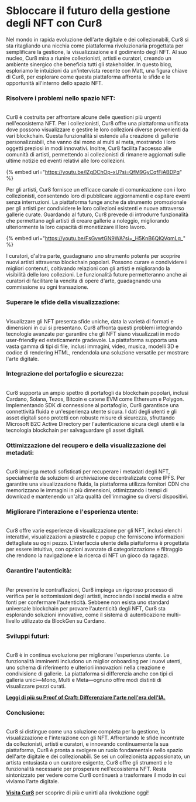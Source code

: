 # Sbloccare il futuro della gestione degli NFT con Cur8

Nel mondo in rapida evoluzione dell'arte digitale e dei collezionabili, Cur8 si sta ritagliando una nicchia come piattaforma rivoluzionaria progettata per semplificare la gestione, la visualizzazione e il godimento degli NFT. Al suo nucleo, Cur8 mira a riunire collezionisti, artisti e curatori, creando un ambiente sinergico che beneficia tutti gli stakeholder. In questo blog, esploriamo le intuizioni da un'intervista recente con Matt, una figura chiave di Cur8, per esplorare come questa piattaforma affronta le sfide e le opportunità all'interno dello spazio NFT.

### **Risolvere i problemi nello spazio NFT:**

\
Cur8 è costruita per affrontare alcune delle questioni più urgenti nell'ecosistema NFT. Per i collezionisti, Cur8 offre una piattaforma unificata dove possono visualizzare e gestire le loro collezioni diverse provenienti da vari blockchain. Questa funzionalità si estende alla creazione di gallerie personalizzabili, che vanno dal mono al multi al meta, mostrando i loro oggetti preziosi in modi innovativi. Inoltre, Cur8 facilita l'accesso alle comunità di artisti, permettendo ai collezionisti di rimanere aggiornati sulle ultime notizie ed eventi relativi alle loro collezioni.

{% embed url="https://youtu.be/lZgDChOp-xU?si=QfM9GyCqfFjABDPq" %}

Per gli artisti, Cur8 fornisce un efficace canale di comunicazione con i loro collezionisti, consentendo loro di pubblicare aggiornamenti e ospitare eventi senza interruzioni. La piattaforma funge anche da strumento promozionale per gli artisti per condividere le loro collezioni esistenti e nuove attraverso gallerie curate. Guardando al futuro, Cur8 prevede di introdurre funzionalità che permettano agli artisti di creare gallerie a noleggio, migliorando ulteriormente la loro capacità di monetizzare il loro lavoro.

{% embed url="https://youtu.be/FsGvwtGN9WA?si=_H5KnB6QIQVqmLq_" %}

I curatori, d'altra parte, guadagnano uno strumento potente per scoprire nuovi artisti attraverso blockchain popolari. Possono curare e condividere i migliori contenuti, coltivando relazioni con gli artisti e migliorando la visibilità delle loro collezioni. Le funzionalità future permetteranno anche ai curatori di facilitare la vendita di opere d'arte, guadagnando una commissione su ogni transazione.

### **Superare le sfide della visualizzazione:**

\
Visualizzare gli NFT presenta sfide uniche, data la varietà di formati e dimensioni in cui si presentano. Cur8 affronta questi problemi integrando tecnologie avanzate per garantire che gli NFT siano visualizzati in modo user-friendly ed esteticamente gradevole. La piattaforma supporta una vasta gamma di tipi di file, inclusi immagini, video, musica, modelli 3D e codice di rendering HTML, rendendola una soluzione versatile per mostrare l'arte digitale.

### **Integrazione del portafoglio e sicurezza:**

\
Cur8 supporta un ampio spettro di portafogli da blockchain popolari, inclusi Cardano, Solana, Tezos, Bitcoin e catene EVM come Ethereum e Polygon. Implementando SDK di connessione al portafoglio, Cur8 garantisce una connettività fluida e un'esperienza utente sicura. I dati degli utenti e gli asset digitali sono protetti con robuste misure di sicurezza, sfruttando Microsoft B2C Active Directory per l'autenticazione sicura degli utenti e la tecnologia blockchain per salvaguardare gli asset digitali.

### **Ottimizzazione del recupero e della visualizzazione dei metadati:**

\
Cur8 impiega metodi sofisticati per recuperare i metadati degli NFT, specialmente da soluzioni di archiviazione decentralizzate come IPFS. Per garantire una visualizzazione fluida, la piattaforma utilizza fornitori CDN che memorizzano le immagini in più dimensioni, ottimizzando i tempi di download e mantenendo un'alta qualità dell'immagine su diversi dispositivi.

### **Migliorare l'interazione e l'esperienza utente:**

\
Cur8 offre varie esperienze di visualizzazione per gli NFT, inclusi elenchi interattivi, visualizzazioni a piastrelle e popup che forniscono informazioni dettagliate su ogni pezzo. L'interfaccia utente della piattaforma è progettata per essere intuitiva, con opzioni avanzate di categorizzazione e filtraggio che rendono la navigazione e la ricerca di NFT un gioco da ragazzi.

### **Garantire l'autenticità:**

\
Per prevenire le contraffazioni, Cur8 impiega un rigoroso processo di verifica per le sottomissioni degli artisti, incrociando i social media e altre fonti per confermare l'autenticità. Sebbene non esista uno standard universale blockchain per provare l'autenticità degli NFT, Cur8 sta esplorando soluzioni innovative, come il sistema di autenticazione multi-livello utilizzato da BlockGen su Cardano.

### **Sviluppi futuri:**

\
Cur8 è in continua evoluzione per migliorare l'esperienza utente. Le funzionalità imminenti includono un miglior onboarding per i nuovi utenti, uno schema di riferimento e ulteriori innovazioni nella creazione e condivisione di gallerie. La piattaforma si differenzia anche con tipi di galleria unici—Mono, Multi e Meta—ognuno offre modi distinti di visualizzare pezzi curati.

[**Leggi di più su Proof of Craft: Differenziare l'arte nell'era dell'IA.**](proof-of-craft-differentiating-art-in-the-age-of-ai.md)

### **Conclusione:**

\
Cur8 si distingue come una soluzione completa per la gestione, la visualizzazione e l'interazione con gli NFT. Affrontando le sfide incontrate da collezionisti, artisti e curatori, e innovando continuamente la sua piattaforma, Cur8 è pronta a svolgere un ruolo fondamentale nello spazio dell'arte digitale e dei collezionabili. Se sei un collezionista appassionato, un artista entusiasta o un curatore esigente, Cur8 offre gli strumenti e le funzionalità necessarie per prosperare nell'ecosistema NFT. Resta sintonizzato per vedere come Cur8 continuerà a trasformare il modo in cui viviamo l'arte digitale.

[**Visita Cur8**](https://app.cur8.io/home) per scoprire di più e unirti alla rivoluzione oggi!